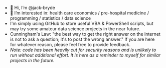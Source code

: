 - 👋 Hi, I’m @jack-bryde
- 👀 I’m interested in: health care economics / pre-hospital medicine / programming / statistics / data science
- I'm simply using GitHub to store useful VBA & PowerShell scripts, but may try some amateur data science projects in the near future.
- Cunningham's Law: "the best way to get the right answer on the internet is not to ask a question; it's to post the wrong answer." If you are here for whatever reason, please feel free to provide feedback.
- *Note: code has been heavily cut for security reasons and is unlikely to run without additional effort. It is here as a reminder to myself for similar projects in the future.*

<!---
jack-bryde/jack-bryde is a ✨ special ✨ repository because its `README.md` (this file) appears on your GitHub profile.
You can click the Preview link to take a look at your changes.
--->
